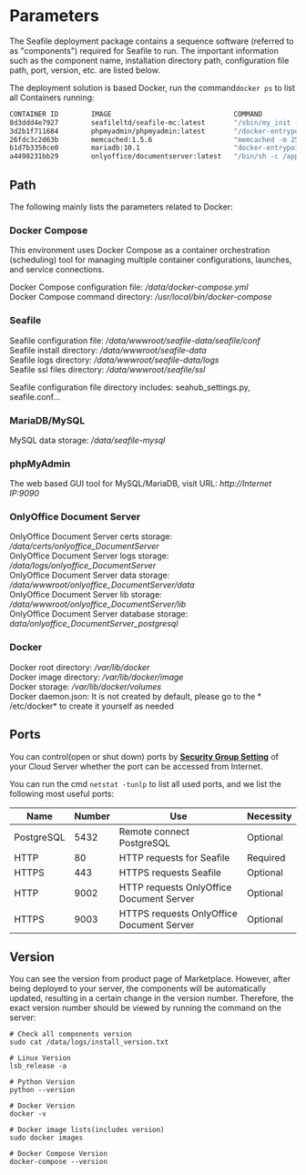 # Parameters

The Seafile deployment package contains a sequence software (referred to as "components") required for Seafile to run. The important information such as the component name, installation directory path, configuration file path, port, version, etc. are listed below.

The deployment solution is based Docker, run the command`docker ps` to list all Containers running: 

```bash
CONTAINER ID        IMAGE                              COMMAND                  CREATED             STATUS              PORTS                                         NAMES
8d3ddd4e7927        seafileltd/seafile-mc:latest       "/sbin/my_init -- /s…"   24 minutes ago      Up 22 minutes       0.0.0.0:80->80/tcp, 0.0.0.0:443->443/tcp      seafile
3d2b1f711684        phpmyadmin/phpmyadmin:latest       "/docker-entrypoint.…"   24 minutes ago      Up 24 minutes       0.0.0.0:9090->80/tcp                          phpmyadmin
26fdc3c2d63b        memcached:1.5.6                    "memcached -m 256"       24 minutes ago      Up 24 minutes       11211/tcp                                     seafile-memcached
b1d7b3350ce0        mariadb:10.1                       "docker-entrypoint.s…"   24 minutes ago      Up 24 minutes       3306/tcp                                      seafile-mysql
a4498231bb29        onlyoffice/documentserver:latest   "/bin/sh -c /app/ds/…"   40 hours ago        Up About an hour    0.0.0.0:9002->80/tcp, 0.0.0.0:9003->443/tcp   onlyoffice-documentserver
```


## Path

The following mainly lists the parameters related to Docker: 

### Docker Compose

This environment uses Docker Compose as a container orchestration (scheduling) tool for managing multiple container configurations, launches, and service connections.

Docker Compose configuration file:  */data/docker-compose.yml*  
Docker Compose command directory: */usr/local/bin/docker-compose*  

### Seafile

Seafile configuration file: */data/wwwroot/seafile-data/seafile/conf*  
Seafile install directory: */data/wwwroot/seafile-data*  
Seafile logs directory: */data/wwwroot/seafile-data/logs*  
Seafile ssl files directory: */data/wwwroot/seafile/ssl*  

Seafile configuration file directory includes: seahub_settings.py, seafile.conf...

### MariaDB/MySQL

MySQL data storage: */data/seafile-mysql*

### phpMyAdmin

The web based GUI tool for MySQL/MariaDB, visit URL: *http://Internet IP:9090*  

### OnlyOffice Document Server

OnlyOffice Document Server certs storage: */data/certs/onlyoffice_DocumentServer*  
OnlyOffice Document Server logs storage: */data/logs/onlyoffice_DocumentServer*  
OnlyOffice Document Server data storage: */data/wwwroot/onlyoffice_DocumentServer/data*  
OnlyOffice Document Server lib storage: */data/wwwroot/onlyoffice_DocumentServer/lib*  
OnlyOffice Document Server database storage: *data/onlyoffice_DocumentServer_postgresql*  

### Docker

Docker root directory: */var/lib/docker*  
Docker image directory: */var/lib/docker/image*   
Docker storage: */var/lib/docker/volumes*  
Docker daemon.json: It is not created by default, please go to the * /etc/docker* to create it yourself as needed

## Ports

You can control(open or shut down) ports by **[Security Group Setting](https://support.websoft9.com/docs/faq/zh/tech-instance.html)** of your Cloud Server whether the port can be accessed from Internet.

You can run the cmd `netstat -tunlp` to list all used ports, and we list the following most useful ports:

| Name | Number | Use |  Necessity |
| --- | --- | --- | --- |
| PostgreSQL | 5432 | Remote connect PostgreSQL | Optional |
| HTTP | 80 | HTTP requests for Seafile | Required |
| HTTPS | 443 | HTTPS requests Seafile | Optional |
| HTTP | 9002 | HTTP requests OnlyOffice Document Server | Optional |
| HTTPS | 9003 | HTTPS requests OnlyOffice Document Server | Optional |

## Version

You can see the version from product page of Marketplace. However, after being deployed to your server, the components will be automatically updated, resulting in a certain change in the version number. Therefore, the exact version number should be viewed by running the command on the server:

```shell
# Check all components version
sudo cat /data/logs/install_version.txt

# Linux Version
lsb_release -a

# Python Version
python --version

# Docker Version
docker -v

# Docker image lists(includes version)
sudo docker images

# Docker Compose Version
docker-compose --version
```